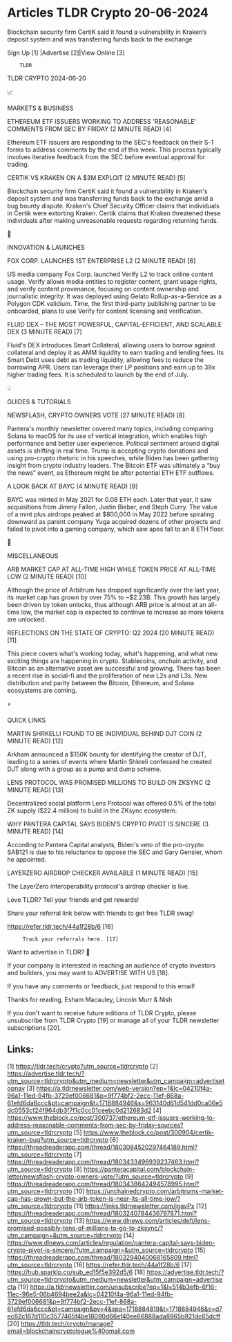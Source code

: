 # Articles TLDR Crypto 20-06-2024

Blockchain security firm CertiK said it found a vulnerability in
Kraken’s deposit system and was transferring funds back to the
exchange  

 Sign Up [1] |Advertise [2]|View Online [3] 

		TLDR 

TLDR CRYPTO 2024-06-20

📈 

MARKETS & BUSINESS

 ETHEREUM ETF ISSUERS WORKING TO ADDRESS 'REASONABLE' COMMENTS FROM
SEC BY FRIDAY (2 MINUTE READ) [4] 

 Ethereum ETF issuers are responding to the SEC's feedback on their
S-1 forms to address comments by the end of this week. This process
typically involves iterative feedback from the SEC before eventual
approval for trading. 

 CERTIK VS KRAKEN ON A $3M EXPLOIT (2 MINUTE READ) [5] 

 Blockchain security firm CertiK said it found a vulnerability in
Kraken's deposit system and was transferring funds back to the
exchange amid a bug bounty dispute. Kraken's Chief Security Officer
claims that individuals in Certik were extorting Kraken. Certik claims
that Kraken threatened these individuals after making unreasonable
requests regarding returning funds. 

🚀 

INNOVATION & LAUNCHES

 FOX CORP. LAUNCHES 1ST ENTERPRISE L2 (2 MINUTE READ) [6] 

 US media company Fox Corp. launched Verify L2 to track online content
usage. Verify allows media entities to register content, grant usage
rights, and verify content provenance, focusing on content ownership
and journalistic integrity. It was deployed using Gelato
Rollup-as-a-Service as a Polygon CDK validium. Time, the first
third-party publishing partner to be onboarded, plans to use Verify
for content licensing and verification. 

 FLUID DEX – THE MOST POWERFUL, CAPITAL-EFFICIENT, AND SCALABLE DEX
(3 MINUTE READ) [7] 

 Fluid's DEX introduces Smart Collateral, allowing users to borrow
against collateral and deploy it as AMM liquidity to earn trading and
lending fees. Its Smart Debt uses debt as trading liquidity, allowing
fees to reduce the borrowing APR. Users can leverage their LP
positions and earn up to 39x higher trading fees. It is scheduled to
launch by the end of July. 

💡 

GUIDES & TUTORIALS

 NEWSFLASH, CRYPTO OWNERS VOTE (27 MINUTE READ) [8] 

 Pantera's monthly newsletter covered many topics, including comparing
Solana to macOS for its use of vertical integration, which enables
high performance and better user experience. Political sentiment
around digital assets is shifting in real time. Trump is accepting
crypto donations and using pro-crypto rhetoric in his speeches, while
Biden has been gathering insight from crypto industry leaders. The
Bitcoin ETF was ultimately a “buy the news” event, as Ethereum
might be after potential ETH ETF outflows. 

 A LOOK BACK AT BAYC (4 MINUTE READ) [9] 

 BAYC was minted in May 2021 for 0.08 ETH each. Later that year, it
saw acquisitions from Jimmy Fallon, Justin Bieber, and Steph Curry.
The value of a mint plus airdrops peaked at $800,000 in May 2022
before spiraling downward as parent company Yuga acquired dozens of
other projects and failed to pivot into a gaming company, which saw
apes fall to an 8 ETH floor. 

🦄 

MISCELLANEOUS

 ARB MARKET CAP AT ALL-TIME HIGH WHILE TOKEN PRICE AT ALL-TIME LOW (2
MINUTE READ) [10] 

 Although the price of Arbitrum has dropped significantly over the
last year, its market cap has grown by over 75% to ~$2.23B. This
growth has largely been driven by token unlocks, thus although ARB
price is almost at an all-time low, the market cap is expected to
continue to increase as more tokens are unlocked. 

 REFLECTIONS ON THE STATE OF CRYPTO: Q2 2024 (20 MINUTE READ) [11] 

 This piece covers what's working today, what's happening, and what
new exciting things are happening in crypto. Stablecoins, onchain
activity, and Bitcoin as an alternative asset are successful and
growing. There has been a recent rise in social-fi and the
proliferation of new L2s and L3s. New distribution and parity between
the Bitcoin, Ethereum, and Solana ecosystems are coming. 

⚡ 

QUICK LINKS

 MARTIN SHRKELLI FOUND TO BE INDIVIDUAL BEHIND DJT COIN (2 MINUTE
READ) [12] 

 Arkham announced a $150K bounty for identifying the creator of DJT,
leading to a series of events where Martin Shkreli confessed he
created DJT along with a group as a pump and dump scheme. 

 LENS PROTOCOL WAS PROMISED MILLIONS TO BUILD ON ZKSYNC (2 MINUTE
READ) [13] 

 Decentralized social platform Lens Protocol was offered 0.5% of the
total ZK supply ($22.4 million) to build in the ZKsync ecosystem. 

 WHY PANTERA CAPITAL SAYS BIDEN'S CRYPTO PIVOT IS SINCERE (3 MINUTE
READ) [14] 

 According to Pantera Capital analysts, Biden's veto of the pro-crypto
SAB121 is due to his reluctance to oppose the SEC and Gary Gensler,
whom he appointed. 

 LAYERZERO AIRDROP CHECKER AVAILABLE (1 MINUTE READ) [15] 

 The LayerZero interoperability protocol's airdrop checker is live. 

Love TLDR? Tell your friends and get rewards!

 Share your referral link below with friends to get free TLDR swag! 

 https://refer.tldr.tech/44a1f28b/6 [16] 

		 Track your referrals here. [17] 

Want to advertise in TLDR? 📰

 If your company is interested in reaching an audience of crypto
investors and builders, you may want to ADVERTISE WITH US [18]. 

 If you have any comments or feedback, just respond to this email! 

Thanks for reading, 
Esham Macauley, Lincoln Murr & Nish 

If you don't want to receive future editions of TLDR Crypto, please
unsubscribe from TLDR Crypto [19] or manage all of your TLDR
newsletter subscriptions [20]. 

 

Links:
------
[1] https://tldr.tech/crypto?utm_source=tldrcrypto
[2] https://advertise.tldr.tech/?utm_source=tldrcrypto&utm_medium=newsletter&utm_campaign=advertisetopnav
[3] https://a.tldrnewsletter.com/web-version?ep=1&lc=04210f4a-96a1-11ed-94fb-3729ef006681&p=9f774bf2-2ecc-11ef-868a-61efd6da6ccc&pt=campaign&t=1718884946&s=963140d61d541dd0ca06e5dc0553cf24f964db3f7f1c0cc01ceebc0d212683d2
[4] https://www.theblock.co/post/300737/ethereum-etf-issuers-working-to-address-reasonable-comments-from-sec-by-friday-sources?utm_source=tldrcrypto
[5] https://www.theblock.co/post/300904/certik-kraken-bug?utm_source=tldrcrypto
[6] https://threadreaderapp.com/thread/1803084520297464189.html?utm_source=tldrcrypto
[7] https://threadreaderapp.com/thread/1803433496939237463.html?utm_source=tldrcrypto
[8] https://panteracapital.com/blockchain-letter/newsflash-crypto-owners-vote/?utm_source=tldrcrypto
[9] https://threadreaderapp.com/thread/1803438642494578995.html?utm_source=tldrcrypto
[10] https://unchainedcrypto.com/arbitrums-market-cap-has-grown-but-the-arb-token-is-near-its-all-time-low/?utm_source=tldrcrypto
[11] https://links.tldrnewsletter.com/jgavPx
[12] https://threadreaderapp.com/thread/1803240784436797871.html?utm_source=tldrcrypto
[13] https://www.dlnews.com/articles/defi/lens-promised-possibly-tens-of-millions-to-go-to-zksync/?utm_campaign=&utm_source=tldrcrypto
[14] https://www.dlnews.com/articles/regulation/pantera-capital-says-biden-crypto-pivot-is-sincere/?utm_campaign=&utm_source=tldrcrypto
[15] https://threadreaderapp.com/thread/1803294040068165809.html?utm_source=tldrcrypto
[16] https://refer.tldr.tech/44a1f28b/6
[17] https://hub.sparklp.co/sub_ed15f5e392d5/6
[18] https://advertise.tldr.tech/?utm_source=tldrcrypto&utm_medium=newsletter&utm_campaign=advertisecta
[19] https://a.tldrnewsletter.com/unsubscribe?ep=1&l=514b3efb-6f16-11ec-96e5-06b4694bee2a&lc=04210f4a-96a1-11ed-94fb-3729ef006681&p=9f774bf2-2ecc-11ef-868a-61efd6da6ccc&pt=campaign&pv=4&spa=1718884819&t=1718884946&s=d7ec62c167d110c3577465f4be18090d66ef40ee66888ada8965b921dc65dcff
[20] https://tldr.tech/crypto/manage?email=blockchaincryptologue%40gmail.com